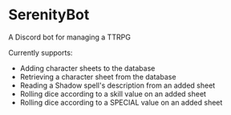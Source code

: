 # SerenityBot
A Discord bot for managing a TTRPG

Currently supports:
 - Adding character sheets to the database
 - Retrieving a character sheet from the database
 - Reading a Shadow spell's description from an added sheet
 - Rolling dice according to a skill value on an added sheet
 - Rolling dice according to a SPECIAL value on an added sheet
